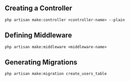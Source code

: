## Creating a Controller

```
php artisan make:controller <controller-name> --plain
```

## Defining Middleware

```
php artisan make:middleware <middleware-name>
```

## Generating Migrations

```
php artisan make:migration create_users_table
```
